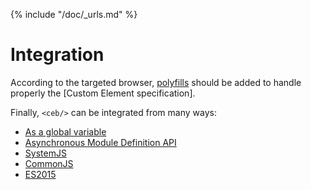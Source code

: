 {% include "/doc/_urls.md" %}
# Integration

According to the targeted browser, [polyfills](polyfills.md) should be added to handle properly the [Custom Element specification].

Finally, `<ceb/>` can be integrated from many ways:

* [As a global variable](global.md)
* [Asynchronous Module Definition API](amd.md)
* [SystemJS](systemjs.md)
* [CommonJS](commonjs.md)
* [ES2015](es2015.md)
